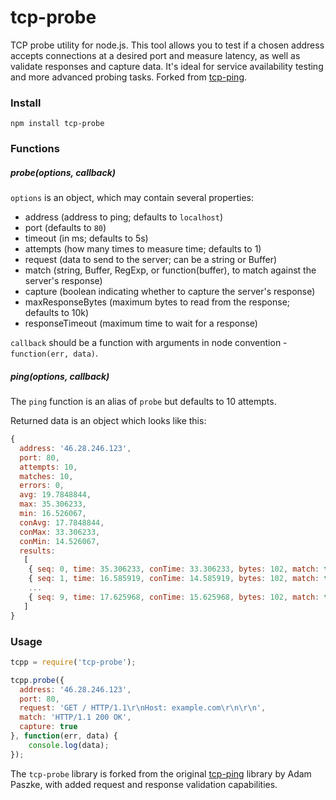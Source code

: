 tcp-probe
=========

TCP probe utility for node.js. This tool allows you to test if a chosen address accepts connections at a desired port and measure latency, as well as validate responses and capture data. It's ideal for service availability testing and more advanced probing tasks. Forked from [tcp-ping](https://github.com/apaszke/tcp-ping).

### Install

```
npm install tcp-probe
```

### Functions

##### probe(options, callback)

`options` is an object, which may contain several properties:

* address (address to ping; defaults to `localhost`)
* port (defaults to `80`)
* timeout (in ms; defaults to 5s)
* attempts (how many times to measure time; defaults to 1)
* request (data to send to the server; can be a string or Buffer)
* match (string, Buffer, RegExp, or function(buffer), to match against the server's response)
* capture (boolean indicating whether to capture the server's response)
* maxResponseBytes (maximum bytes to read from the response; defaults to 10k)
* responseTimeout (maximum time to wait for a response)

`callback` should be a function with arguments in node convention - `function(err, data)`.

##### ping(options, callback)

The `ping` function is an alias of `probe` but defaults to 10 attempts.

Returned data is an object which looks like this:
```javascript
{
  address: '46.28.246.123',
  port: 80,
  attempts: 10,
  matches: 10,
  errors: 0,
  avg: 19.7848844,
  max: 35.306233,
  min: 16.526067,
  conAvg: 17.7848844,
  conMax: 33.306233,
  conMin: 14.526067,
  results:
   [
    { seq: 0, time: 35.306233, conTime: 33.306233, bytes: 102, match: true },
    { seq: 1, time: 16.585919, conTime: 14.585919, bytes: 102, match: true },
    ...
    { seq: 9, time: 17.625968, conTime: 15.625968, bytes: 102, match: true }
   ]
}
```

### Usage

```javascript
tcpp = require('tcp-probe');

tcpp.probe({
  address: '46.28.246.123',
  port: 80,
  request: 'GET / HTTP/1.1\r\nHost: example.com\r\n\r\n',
  match: 'HTTP/1.1 200 OK',
  capture: true
}, function(err, data) {
    console.log(data);
});

```

The `tcp-probe` library is forked from the original [tcp-ping](https://github.com/apaszke/tcp-ping) library by Adam Paszke, with added request and response validation capabilities.
